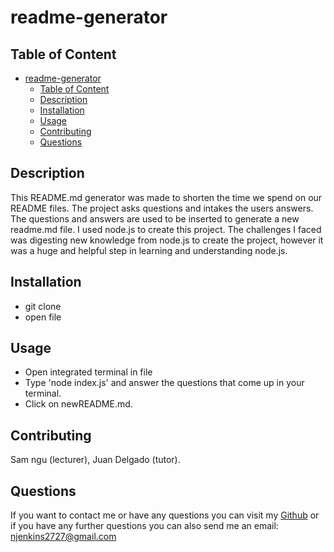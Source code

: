# readme-generator

## Table of Content 
- [readme-generator](#readme-generator)
  - [Table of Content](#table-of-content)
  - [Description](#description)
  - [Installation](#installation)
  - [Usage](#usage)
  - [Contributing](#contributing)
  - [Questions](#questions)

## Description
This README.md generator was made to shorten the time we spend on our README files. The project asks questions and intakes the users answers. The questions and answers are used to be inserted to generate a new readme.md file. I used node.js to create this project. The challenges I faced was digesting new knowledge from node.js to create the project, however it was a huge and helpful step in learning and understanding node.js.

## Installation
- git clone 
- open file 

## Usage
- Open integrated terminal in file 
- Type 'node index.js' and answer the questions that come up in your terminal.
- Click on newREADME.md.



## Contributing
Sam ngu (lecturer), Juan Delgado (tutor).

## Questions
If you want to contact me or have any questions you can visit my [Github](https://github.com/njenkins2727)
or if you have any further questions you can also send me an email: njenkins2727@gmail.com
